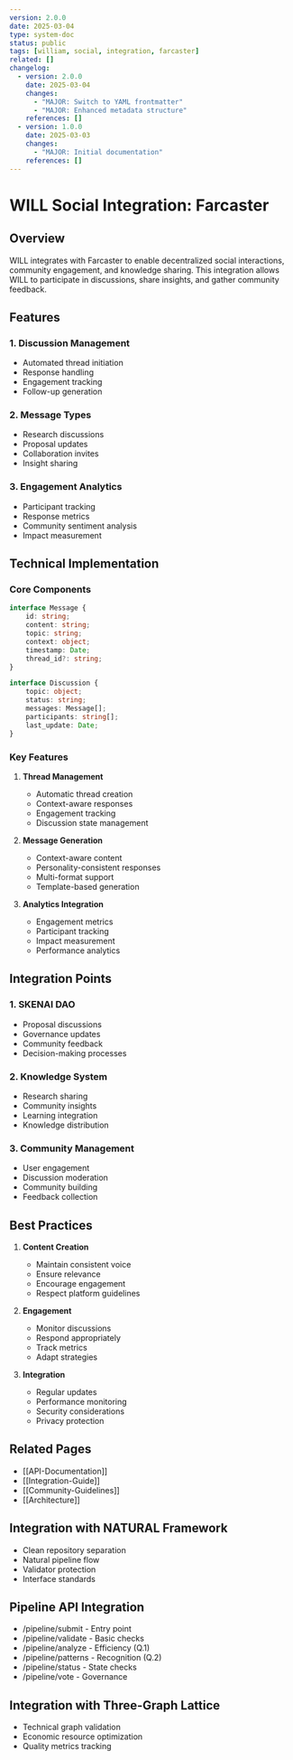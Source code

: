 ```yaml
---
version: 2.0.0
date: 2025-03-04
type: system-doc
status: public
tags: [william, social, integration, farcaster]
related: []
changelog:
  - version: 2.0.0
    date: 2025-03-04
    changes:
      - "MAJOR: Switch to YAML frontmatter"
      - "MAJOR: Enhanced metadata structure"
    references: []
  - version: 1.0.0
    date: 2025-03-03
    changes:
      - "MAJOR: Initial documentation"
    references: []
---
```

# WILL Social Integration: Farcaster

## Overview
WILL integrates with Farcaster to enable decentralized social interactions, community engagement, and knowledge sharing. This integration allows WILL to participate in discussions, share insights, and gather community feedback.

## Features

### 1. Discussion Management
- Automated thread initiation
- Response handling
- Engagement tracking
- Follow-up generation

### 2. Message Types
- Research discussions
- Proposal updates
- Collaboration invites
- Insight sharing

### 3. Engagement Analytics
- Participant tracking
- Response metrics
- Community sentiment analysis
- Impact measurement

## Technical Implementation

### Core Components

```typescript
interface Message {
    id: string;
    content: string;
    topic: string;
    context: object;
    timestamp: Date;
    thread_id?: string;
}

interface Discussion {
    topic: object;
    status: string;
    messages: Message[];
    participants: string[];
    last_update: Date;
}
```

### Key Features

1. **Thread Management**
   - Automatic thread creation
   - Context-aware responses
   - Engagement tracking
   - Discussion state management

2. **Message Generation**
   - Context-aware content
   - Personality-consistent responses
   - Multi-format support
   - Template-based generation

3. **Analytics Integration**
   - Engagement metrics
   - Participant tracking
   - Impact measurement
   - Performance analytics

## Integration Points

### 1. SKENAI DAO
- Proposal discussions
- Governance updates
- Community feedback
- Decision-making processes

### 2. Knowledge System
- Research sharing
- Community insights
- Learning integration
- Knowledge distribution

### 3. Community Management
- User engagement
- Discussion moderation
- Community building
- Feedback collection

## Best Practices

1. **Content Creation**
   - Maintain consistent voice
   - Ensure relevance
   - Encourage engagement
   - Respect platform guidelines

2. **Engagement**
   - Monitor discussions
   - Respond appropriately
   - Track metrics
   - Adapt strategies

3. **Integration**
   - Regular updates
   - Performance monitoring
   - Security considerations
   - Privacy protection

## Related Pages
- [[API-Documentation]]
- [[Integration-Guide]]
- [[Community-Guidelines]]
- [[Architecture]]


## Integration with NATURAL Framework
- Clean repository separation
- Natural pipeline flow
- Validator protection
- Interface standards

## Pipeline API Integration
- /pipeline/submit - Entry point
- /pipeline/validate - Basic checks
- /pipeline/analyze - Efficiency (Q.1)
- /pipeline/patterns - Recognition (Q.2)
- /pipeline/status - State checks
- /pipeline/vote - Governance

## Integration with Three-Graph Lattice
- Technical graph validation
- Economic resource optimization
- Quality metrics tracking